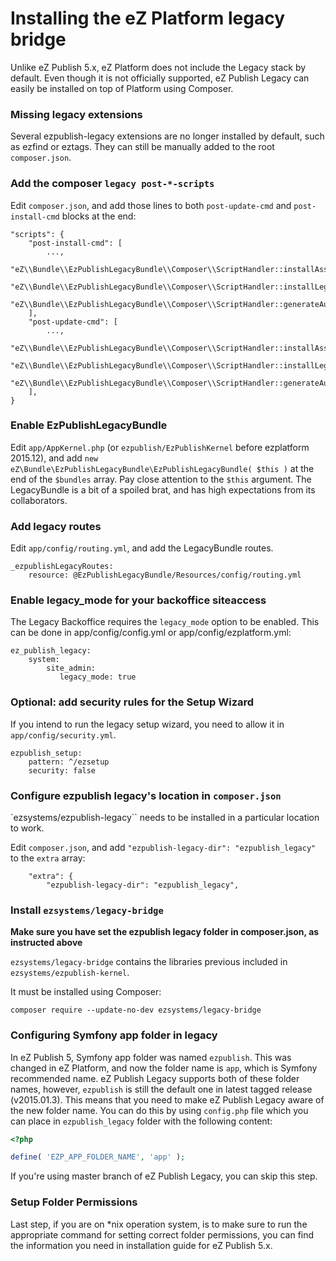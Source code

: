 # Installing the eZ Platform legacy bridge

Unlike eZ Publish 5.x, eZ Platform does not include the Legacy stack by default.
Even though it is not officially supported, eZ Publish Legacy can easily be installed
on top of Platform using Composer.

### Missing legacy extensions

Several ezpublish-legacy extensions are no longer installed by default, such as ezfind or eztags.
They can still be manually added to the root `composer.json`.

### Add the composer `legacy post-*-scripts`

Edit `composer.json`, and add those lines to both `post-update-cmd` and `post-install-cmd` blocks at the end:

```
"scripts": {
    "post-install-cmd": [
        ...,
        "eZ\\Bundle\\EzPublishLegacyBundle\\Composer\\ScriptHandler::installAssets",
        "eZ\\Bundle\\EzPublishLegacyBundle\\Composer\\ScriptHandler::installLegacyBundlesExtensions",
        "eZ\\Bundle\\EzPublishLegacyBundle\\Composer\\ScriptHandler::generateAutoloads"
    ],
    "post-update-cmd": [
        ...,
        "eZ\\Bundle\\EzPublishLegacyBundle\\Composer\\ScriptHandler::installAssets",
        "eZ\\Bundle\\EzPublishLegacyBundle\\Composer\\ScriptHandler::installLegacyBundlesExtensions",
        "eZ\\Bundle\\EzPublishLegacyBundle\\Composer\\ScriptHandler::generateAutoloads"
    ],
}
```

### Enable EzPublishLegacyBundle
Edit `app/AppKernel.php` (or `ezpublish/EzPublishKernel` before ezplatform 2015.12),
and add `new eZ\Bundle\EzPublishLegacyBundle\EzPublishLegacyBundle( $this )` at the end of 
the `$bundles` array. Pay close attention to the `$this` argument. The LegacyBundle is a bit 
of a spoiled brat, and has high expectations from its collaborators.

### Add legacy routes
Edit `app/config/routing.yml`, and add the LegacyBundle routes.

```
_ezpublishLegacyRoutes:
    resource: @EzPublishLegacyBundle/Resources/config/routing.yml
```

### Enable legacy_mode for your backoffice siteaccess

The Legacy Backoffice requires the `legacy_mode` option to be enabled.
This can be done in app/config/config.yml or app/config/ezplatform.yml:

```
ez_publish_legacy:
    system:
        site_admin:
           legacy_mode: true
```

### Optional: add security rules for the Setup Wizard

If you intend to run the legacy setup wizard, you need to allow it in `app/config/security.yml`.

```
ezpublish_setup:
    pattern: ^/ezsetup
    security: false
```

### Configure ezpublish legacy's location in `composer.json`

`ezsystems/ezpublish-legacy`` needs to be installed in a particular location to work.

Edit `composer.json`, and add `"ezpublish-legacy-dir": "ezpublish_legacy"` to the `extra` array:

```
    "extra": {
        "ezpublish-legacy-dir": "ezpublish_legacy",
```

### Install `ezsystems/legacy-bridge`

**Make sure you have set the ezpublish legacy folder in composer.json, as instructed above**

`ezsystems/legacy-bridge` contains the libraries previous included in `ezsystems/ezpublish-kernel`.

It must be installed using Composer:

```
composer require --update-no-dev ezsystems/legacy-bridge
```

### Configuring Symfony app folder in legacy

In eZ Publish 5, Symfony app folder was named `ezpublish`. This was changed in eZ Platform, and now the folder name is `app`, which is Symfony recommended name. eZ Publish Legacy supports both of these folder names, however, `ezpublish` is still the default one in latest tagged release (v2015.01.3). This means that you need to make eZ Publish Legacy aware of the new folder name. You can do this by using `config.php` file which you can place in `ezpublish_legacy` folder with the following content:

```php
<?php

define( 'EZP_APP_FOLDER_NAME', 'app' );
```

If you're using master branch of eZ Publish Legacy, you can skip this step.

### Setup Folder Permissions

Last step, if you are on *nix operation system, is to make sure to run 
the appropriate command for setting correct folder permissions, you 
can find the information you need in installation guide for eZ Publish 5.x.
